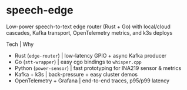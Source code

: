 # speech-edge
Low-power speech-to-text edge router (Rust + Go) with local/cloud cascades, Kafka transport, OpenTelemetry metrics, and k3s deploys

Tech | Why
- Rust (`edge-router`) | low-latency GPIO + async Kafka producer
- Go (`stt-wrapper`) | easy cgo bindings to `whisper.cpp`
- Python (`power-sensor`) | fast prototyping for INA219 sensor & metrics
- Kafka + k3s | back-pressure + easy cluster demos
- OpenTelemetry + Grafana | end-to-end traces, p95/p99 latency
